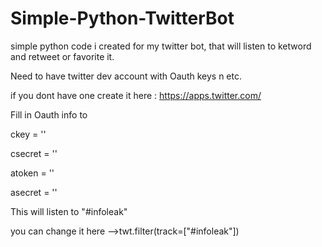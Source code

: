 # Simple-Python-TwitterBot
simple python code i created for my twitter bot, that will listen to ketword and retweet or favorite it.

Need to have twitter dev account with Oauth keys n etc.

if you dont have one create it here : https://apps.twitter.com/


Fill in Oauth info to

ckey = ''

csecret = ''

atoken = ''

asecret = ''


This will listen to "#infoleak"

you can change it here -->twt.filter(track=["#infoleak"])
